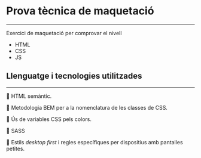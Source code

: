 # Prova tècnica de maquetació
---
Exercici de maquetació per comprovar el nivell
- HTML
- CSS
- JS

## Llenguatge i tecnologies utilitzades
---

🍭  HTML semàntic.

🍭  Metodologia BEM per a la nomenclatura de les classes de CSS.

🍭  Ús de variables CSS pels colors.

🍭  SASS

🍭  Estils *desktop first* i regles específiques per dispositius amb pantalles petites.



